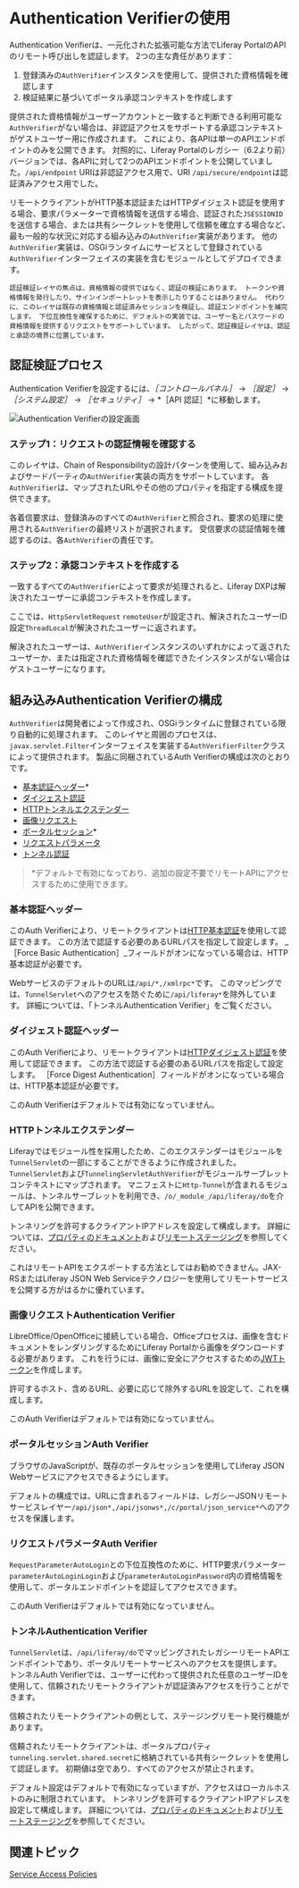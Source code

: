 # Authentication Verifierの使用

Authentication Verifierは、一元化された拡張可能な方法でLiferay PortalのAPIのリモート呼び出しを認証します。 2つの主な責任があります：

1. 登録済みの`AuthVerifier`インスタンスを使用して、提供された資格情報を確認します
1. 検証結果に基づいてポータル承認コンテキストを作成します

提供された資格情報がユーザーアカウントと一致すると判断できる利用可能な`AuthVerifier`がない場合は、非認証アクセスをサポートする承認コンテキストがゲストユーザー用に作成されます。 これにより、各APIは単一のAPIエンドポイントのみを公開できます。 対照的に、Liferay Portalのレガシー（6.2より前）バージョンでは、各APIに対して2つのAPIエンドポイントを公開していました。`/api/endpoint` URIは非認証アクセス用で、URI `/api/secure/endpoint`は認証済みアクセス用でした。

リモートクライアントがHTTP基本認証またはHTTPダイジェスト認証を使用する場合、要求パラメーターで資格情報を送信する場合、認証された`JSESSIONID`を送信する場合、または共有シークレットを使用して信頼を確立する場合など、最も一般的な状況に対応する組み込みの`AuthVerifier`実装があります。 他の`AuthVerifier`実装は、OSGiランタイムにサービスとして登録されている`AuthVerifier`インターフェイスの実装を含むモジュールとしてデプロイできます。

```{important}
認証検証レイヤの焦点は、資格情報の提供ではなく、認証の検証にあります。 トークンや資格情報を発行したり、サインインポートレットを表示したりすることはありません。 代わりに、このレイヤは既存の資格情報と認証済みセッションを検証し、認証エンドポイントを補完します。 下位互換性を確保するために、デフォルトの実装では、ユーザー名とパスワードの資格情報を提供するリクエストをサポートしています。 したがって、認証検証レイヤは、認証と承認の境界に位置しています。
```

## 認証検証プロセス

Authentication Verifierを設定するには、*［コントロールパネル］* &rarr; *［設定］* &rarr; *［システム設定］* &rarr; *［セキュリティ］* &rarr; *［API 認証］*に移動します。

![Authentication Verifierの設定画面](./using-authentication-verifiers/images/01.png)

### ステップ1：リクエストの認証情報を確認する

このレイヤは、Chain of Responsibilityの設計パターンを使用して、組み込みおよびサードパーティの`AuthVerifier`実装の両方をサポートしています。 各`AuthVerifier`は、マップされたURLやその他のプロパティを指定する構成を提供できます。

各着信要求は、登録済みのすべての`AuthVerifier`と照合され、要求の処理に使用される`AuthVerifier`の最終リストが選択されます。 受信要求の認証情報を確認するのは、各`AuthVerifier`の責任です。

### ステップ2：承認コンテキストを作成する

一致するすべての`AuthVerifier`によって要求が処理されると、Liferay DXPは解決されたユーザーに承認コンテキストを作成します。

ここでは、`HttpServletRequest` `remoteUser`が設定され、解決されたユーザーID設定`ThreadLocal`が解決されたユーザーに返されます。

解決されたユーザーは、`AuthVerifier`インスタンスのいずれかによって返されたユーザーか、または指定された資格情報を確認できたインスタンスがない場合はゲストユーザーになります。

## 組み込みAuthentication Verifierの構成

`AuthVerifier`は開発者によって作成され、OSGiランタイムに登録されている限り自動的に処理されます。 このレイヤと周囲のプロセスは、`javax.servlet.Filter`インターフェイスを実装する`AuthVerifierFilter`クラスによって提供されます。 製品に同梱されているAuth Verifierの構成は次のとおりです。

* [基本認証ヘッダー](#basic-auth-header)*
* [ダイジェスト認証](#digest-auth-header)
* [HTTPトンネルエクステンダー](#http-tunnel-extender)
* [画像リクエスト](#image-request-authentication-verifier)
* [ポータルセッション](#portal-sessions-auth-verifiers)*
* [リクエストパラメータ](#request-parameter)
* [トンネル認証](#tunnel-auth)

> *デフォルトで有効になっており、追加の設定不要でリモートAPIにアクセスするために使用できます。

### 基本認証ヘッダー

このAuth Verifierにより、リモートクライアントは[HTTP基本認証](https://en.wikipedia.org/wiki/Basic_access_authentication)を使用して認証できます。 この方法で認証する必要のあるURLパスを指定して設定します。 _［Force Basic Authentication］_フィールドがオンになっている場合は、HTTP基本認証が必要です。

WebサービスのデフォルトのURLは`/api/*,/xmlrpc*`です。 このマッピングでは、`TunnelServlet`へのアクセスを防ぐために`/api/liferay*`を除外しています。 詳細については、「トンネルAuthentication Verifier」をご覧ください。

### ダイジェスト認証ヘッダー

このAuth Verifierにより、リモートクライアントは[HTTPダイジェスト認証](https://en.wikipedia.org/wiki/Digest_access_authentication)を使用して認証できます。 この方法で認証する必要のあるURLパスを指定して設定します。 ［Force Digest Authentication］フィールドがオンになっている場合は、HTTP基本認証が必要です。

このAuth Verifierはデフォルトでは有効になっていません。

### HTTPトンネルエクステンダー

Liferayではモジュール性を採用したため、このエクステンダーはモジュールを`TunnelServlet`の一部にすることができるように作成されました。 `TunnelServlet`および`TunnelingServletAuthVerifier`がモジュールサーブレットコンテキストにマップされます。 マニフェストに`Http-Tunnel`が含まれるモジュールは、トンネルサーブレットを利用でき、`/o/_module_/api/liferay/do`を介してAPIを公開できます。

トンネリングを許可するクライアントIPアドレスを設定して構成します。 詳細については、[プロパティのドキュメント](https://learn.liferay.com/reference/latest/en/dxp/propertiesdoc/portal.properties.html#HTTP%20Tunneling)および[リモートステージング](../../../site-building/publishing-tools/staging/configuring-remote-live-staging.md)を参照してください。

これはリモートAPIをエクスポートする方法としてはお勧めできません。JAX-RSまたはLiferay JSON Web Serviceテクノロジーを使用してリモートサービスを公開する方がはるかに優れています。

### 画像リクエストAuthentication Verifier

LibreOffice/OpenOfficeに接続している場合、Officeプロセスは、画像を含むドキュメントをレンダリングするためにLiferay Portalから画像をダウンロードする必要があります。 これを行うには、画像に安全にアクセスするための[JWTトークン](https://jwt.io)を作成します。

許可するホスト、含めるURL、必要に応じて除外するURLを設定して、これを構成します。

このAuth Verifierはデフォルトでは有効になっていません。

### ポータルセッションAuth Verifier

ブラウザのJavaScriptが、既存のポータルセッションを使用してLiferay JSON Webサービスにアクセスできるようにします。

デフォルトの構成では、URLに含まれるフィールドは、レガシーJSONリモートサービスレイヤー`/api/json*,/api/jsonws*,/c/portal/json_service*`へのアクセスを保護します。

### リクエストパラメータAuth Verifier

`RequestParameterAutoLogin`との下位互換性のために、HTTP要求パラメーター`parameterAutoLoginLogin`および`parameterAutoLoginPassword`内の資格情報を使用して、ポータルエンドポイントを認証してアクセスできます。

このAuth Verifierはデフォルトでは有効になっていません。

### トンネルAuthentication Verifier

`TunnelServlet`は、`/api/liferay/do`でマッピングされたレガシーリモートAPIエンドポイントであり、ポータルリモートサービスへのアクセスを提供します。 トンネルAuth Verifierでは、ユーザーに代わって提供された任意のユーザーIDを使用して、信頼されたリモートクライアントが認証済みアクセスを行うことができます。

信頼されたリモートクライアントの例として、ステージングリモート発行機能があります。

信頼されたリモートクライアントは、ポータルプロパティ`tunneling.servlet.shared.secret`に格納されている共有シークレットを使用して認証します。 初期値は空であり、すべてのアクセスが禁止されます。

デフォルト設定はデフォルトで有効になっていますが、アクセスはローカルホストのみに制限されています。 トンネリングを許可するクライアントIPアドレスを設定して構成します。 詳細については、[プロパティのドキュメント](https://learn.liferay.com/reference/latest/en/dxp/propertiesdoc/portal.properties.html#HTTP%20Tunneling)および[リモートステージング](../../../site-building/publishing-tools/staging/configuring-remote-live-staging.md)を参照してください。

## 関連トピック

[Service Access Policies](./setting-service-access-policies.md)
